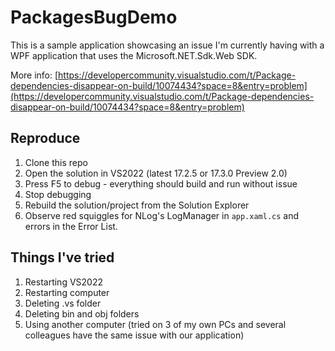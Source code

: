 # PackagesBugDemo

This is a sample application showcasing an issue I'm currently having with a WPF application that uses the Microsoft.NET.Sdk.Web SDK.

More info: [https://developercommunity.visualstudio.com/t/Package-dependencies-disappear-on-build/10074434?space=8&entry=problem](https://developercommunity.visualstudio.com/t/Package-dependencies-disappear-on-build/10074434?space=8&entry=problem)

## Reproduce

1. Clone this repo
2. Open the solution in VS2022 (latest 17.2.5 or 17.3.0 Preview 2.0)
3. Press F5 to debug - everything should build and run without issue
4. Stop debugging
5. Rebuild the solution/project from the Solution Explorer
6. Observe red squiggles for NLog's LogManager in `app.xaml.cs` and errors in the Error List.

## Things I've tried

1. Restarting VS2022
2. Restarting computer
3. Deleting .vs folder
4. Deleting bin and obj folders
5. Using another computer (tried on 3 of my own PCs and several colleagues have the same issue with our application)

